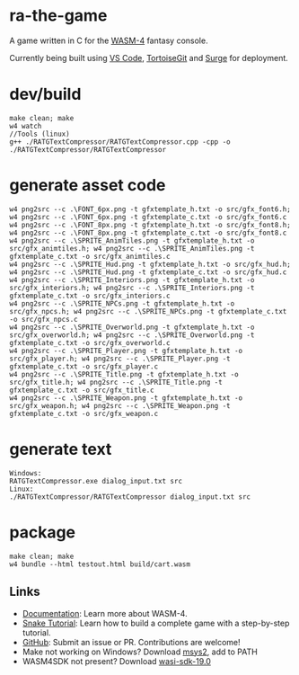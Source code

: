 # ra-the-game

A game written in C for the [WASM-4](https://wasm4.org) fantasy console.

Currently being built using [VS Code](https://code.visualstudio.com/), [TortoiseGit](https://tortoisegit.org/) and [Surge](http://surge.sh/) for deployment.


# dev/build
```
make clean; make
w4 watch
//Tools (linux)
g++ ./RATGTextCompressor/RATGTextCompressor.cpp -cpp -o ./RATGTextCompressor/RATGTextCompressor
```

# generate asset code
```
w4 png2src --c .\FONT_6px.png -t gfxtemplate_h.txt -o src/gfx_font6.h; w4 png2src --c .\FONT_6px.png -t gfxtemplate_c.txt -o src/gfx_font6.c
w4 png2src --c .\FONT_8px.png -t gfxtemplate_h.txt -o src/gfx_font8.h; w4 png2src --c .\FONT_8px.png -t gfxtemplate_c.txt -o src/gfx_font8.c
w4 png2src --c .\SPRITE_AnimTiles.png -t gfxtemplate_h.txt -o src/gfx_animtiles.h; w4 png2src --c .\SPRITE_AnimTiles.png -t gfxtemplate_c.txt -o src/gfx_animtiles.c
w4 png2src --c .\SPRITE_Hud.png -t gfxtemplate_h.txt -o src/gfx_hud.h; w4 png2src --c .\SPRITE_Hud.png -t gfxtemplate_c.txt -o src/gfx_hud.c
w4 png2src --c .\SPRITE_Interiors.png -t gfxtemplate_h.txt -o src/gfx_interiors.h; w4 png2src --c .\SPRITE_Interiors.png -t gfxtemplate_c.txt -o src/gfx_interiors.c
w4 png2src --c .\SPRITE_NPCs.png -t gfxtemplate_h.txt -o src/gfx_npcs.h; w4 png2src --c .\SPRITE_NPCs.png -t gfxtemplate_c.txt -o src/gfx_npcs.c
w4 png2src --c .\SPRITE_Overworld.png -t gfxtemplate_h.txt -o src/gfx_overworld.h; w4 png2src --c .\SPRITE_Overworld.png -t gfxtemplate_c.txt -o src/gfx_overworld.c
w4 png2src --c .\SPRITE_Player.png -t gfxtemplate_h.txt -o src/gfx_player.h; w4 png2src --c .\SPRITE_Player.png -t gfxtemplate_c.txt -o src/gfx_player.c
w4 png2src --c .\SPRITE_Title.png -t gfxtemplate_h.txt -o src/gfx_title.h; w4 png2src --c .\SPRITE_Title.png -t gfxtemplate_c.txt -o src/gfx_title.c
w4 png2src --c .\SPRITE_Weapon.png -t gfxtemplate_h.txt -o src/gfx_weapon.h; w4 png2src --c .\SPRITE_Weapon.png -t gfxtemplate_c.txt -o src/gfx_weapon.c
```

# generate text
```
Windows:
RATGTextCompressor.exe dialog_input.txt src
Linux:
./RATGTextCompressor/RATGTextCompressor dialog_input.txt src
```

# package
```
make clean; make
w4 bundle --html testout.html build/cart.wasm
```

## Links

- [Documentation](https://wasm4.org/docs): Learn more about WASM-4.
- [Snake Tutorial](https://wasm4.org/docs/tutorials/snake/goal): Learn how to build a complete game
  with a step-by-step tutorial.
- [GitHub](https://github.com/aduros/wasm4): Submit an issue or PR. Contributions are welcome!
- Make not working on Windows? Download [msys2](https://www.msys2.org/), add to PATH
- WASM4SDK not present? Download [wasi-sdk-19.0](https://github.com/WebAssembly/wasi-sdk/releases)
